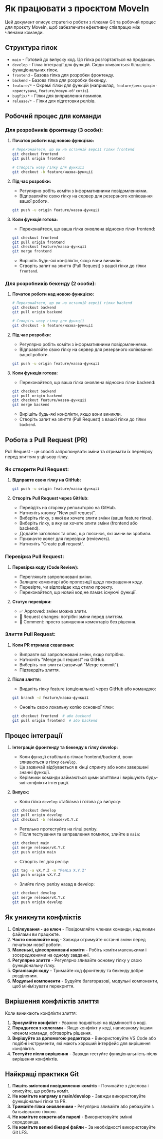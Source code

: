 # Як працювати з проєктом MoveIn

Цей документ описує стратегію роботи з гілками Git та робочий процес для проєкту MoveIn, щоб забезпечити ефективну співпрацю між членами команди.

## Структура гілок

- `main` - Готовий до випуску код. Ця гілка розгортається на продакшн.
- `develop` - Гілка інтеграції для функцій. Сюди зливаються більшість функціональних гілок.
- `frontend` - Базова гілка для розробки фронтенду.
- `backend` - Базова гілка для розробки бекенду.
- `feature/*` - Окремі гілки для функцій (наприклад, `feature/реєстрація-користувача`, `feature/пошук-об'єктів`).
- `bugfix/*` - Гілки для виправлення помилок.
- `release/*` - Гілки для підготовки релізів.

## Робочий процес для команди

### Для розробників фронтенду (3 особи):

1. **Початок роботи над новою функцією:**
   ```bash
   # Переконайтеся, що ви на останній версії гілки frontend
   git checkout frontend
   git pull origin frontend
   
   # Створіть нову гілку для функції
   git checkout -b feature/назва-функції
   ```

2. **Під час розробки:**
   - Регулярно робіть коміти з інформативними повідомленнями.
   - Відправляйте свою гілку на сервер для резервного копіювання вашої роботи.
   ```bash
   git push -u origin feature/назва-функції
   ```

3. **Коли функція готова:**
   - Переконайтеся, що ваша гілка оновлена відносно гілки frontend:
   ```bash
   git checkout frontend
   git pull origin frontend
   git checkout feature/назва-функції
   git merge frontend
   ```
   - Вирішіть будь-які конфлікти, якщо вони виникли.
   - Створіть запит на злиття (Pull Request) з вашої гілки до гілки `frontend`.

### Для розробників бекенду (2 особи):

1. **Початок роботи над новою функцією:**
   ```bash
   # Переконайтеся, що ви на останній версії гілки backend
   git checkout backend
   git pull origin backend
   
   # Створіть нову гілку для функції
   git checkout -b feature/назва-функції
   ```

2. **Під час розробки:**
   - Регулярно робіть коміти з інформативними повідомленнями.
   - Відправляйте свою гілку на сервер для резервного копіювання вашої роботи.
   ```bash
   git push -u origin feature/назва-функції
   ```

3. **Коли функція готова:**
   - Переконайтеся, що ваша гілка оновлена відносно гілки backend:
   ```bash
   git checkout backend
   git pull origin backend
   git checkout feature/назва-функції
   git merge backend
   ```
   - Вирішіть будь-які конфлікти, якщо вони виникли.
   - Створіть запит на злиття (Pull Request) з вашої гілки до гілки `backend`.

## Робота з Pull Request (PR)

Pull Request - це спосіб запропонувати зміни та отримати їх перевірку перед злиттям у цільову гілку.

### Як створити Pull Request:

1. **Відправте свою гілку на GitHub:**
   ```bash
   git push -u origin feature/назва-функції
   ```

2. **Створіть Pull Request через GitHub:**
   - Перейдіть на сторінку репозиторію на GitHub.
   - Натисніть кнопку "New pull request".
   - Виберіть гілку, з якої ви хочете злити зміни (ваша feature гілка).
   - Виберіть гілку, в яку ви хочете злити зміни (frontend або backend).
   - Додайте заголовок та опис, що пояснює, які зміни ви зробили.
   - Призначте колег для перевірки (reviewers).
   - Натисніть "Create pull request".

### Перевірка Pull Request:

1. **Перевірка коду (Code Review):**
   - Перегляньте запропоновані зміни.
   - Залиште коментарі або пропозиції щодо покращення коду.
   - Перевірте, чи відповідає код стилю проекту.
   - Переконайтеся, що новий код не ламає існуючі функції.

2. **Статус перевірки:**
   - ✅ Approved: зміни можна злити.
   - 🔄 Request changes: потрібні зміни перед злиттям.
   - 💬 Comment: просто залишення коментарів без рішення.

### Злиття Pull Request:

1. **Коли PR отримав схвалення:**
   - Виправте всі запропоновані зміни, якщо потрібно.
   - Натисніть "Merge pull request" на GitHub.
   - Виберіть тип злиття (зазвичай "Merge commit").
   - Підтвердіть злиття.

2. **Після злиття:**
   - Видаліть гілку feature (опціонально) через GitHub або командою:
   ```bash
   git branch -d feature/назва-функції
   ```
   - Оновіть свою локальну копію основної гілки:
   ```bash
   git checkout frontend  # або backend
   git pull origin frontend  # або backend
   ```

## Процес інтеграції

1. **Інтеграція фронтенду та бекенду в гілку develop:**
   - Коли функції стабільні в гілках frontend/backend, вони зливаються в гілку `develop`.
   - Це зазвичай відбувається в кінці спринту або коли завершені значні функції.
   - Керівники команди займаються цими злиттями і вирішують будь-які конфлікти інтеграції.

2. **Випуск:**
   - Коли гілка `develop` стабільна і готова до випуску:
   ```bash
   git checkout develop
   git pull origin develop
   git checkout -b release/vX.Y.Z
   ```
   - Ретельно протестуйте на гілці релізу.
   - Після тестування та виправлення помилок, злийте в `main`:
   ```bash
   git checkout main
   git merge release/vX.Y.Z
   git push origin main
   ```
   - Створіть тег для релізу:
   ```bash
   git tag -a vX.Y.Z -m "Реліз X.Y.Z"
   git push origin vX.Y.Z
   ```
   - Злийте гілку релізу назад в develop:
   ```bash
   git checkout develop
   git merge release/vX.Y.Z
   git push origin develop
   ```

## Як уникнути конфліктів

1. **Спілкування - це ключ** - Повідомляйте членам команди, над якими файлами ви працюєте.
2. **Часто оновлюйте код** - Завжди отримуйте останні зміни перед початком нової роботи.
3. **Маленькі, цілеспрямовані коміти** - Робіть коміти маленькими і зосередженими на одному завданні.
4. **Регулярне злиття** - Регулярно зливайте основну гілку у свою функціональну гілку.
5. **Організація коду** - Тримайте код фронтенду та бекенду добре розділеним.
6. **Модульні компоненти** - Будуйте багаторазові, модульні компоненти, щоб мінімізувати перекриття.

## Вирішення конфліктів злиття

Коли виникають конфлікти злиття:

1. **Зрозумійте конфлікт** - Уважно подивіться на відмінності в коді.
2. **Порадьтеся з колегами** - Якщо конфлікт у коді, написаному іншим членом команди, обговоріть рішення.
3. **Вирішуйте за допомогою редактора** - Використовуйте VS Code або подібні інструменти, які мають хороший інтерфейс для вирішення конфліктів.
4. **Тестуйте після вирішення** - Завжди тестуйте функціональність після вирішення конфліктів.

## Найкращі практики Git

1. **Пишіть змістовні повідомлення комітів** - Починайте з дієслова і описуйте, що робить коміт.
2. **Не комітьте напряму в main/develop** - Завжди використовуйте функціональні гілки та PR.
3. **Тримайте гілки оновленими** - Регулярно зливайте або ребазуйте з батьківською гілкою.
4. **Не комітьте секрети або паролі** - Використовуйте змінні середовища.
5. **Не комітьте великі бінарні файли** - За необхідності використовуйте Git LFS. 